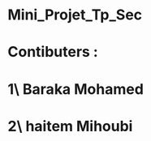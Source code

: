 #                            Mini_Projet_Tp_Sec  

# Contibuters : 

# 1\ Baraka Mohamed
# 2\ haitem Mihoubi 
